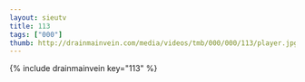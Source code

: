 ```yaml
--- 
layout: sieutv
title: 113
tags: ["000"]
thumb: http://drainmainvein.com/media/videos/tmb/000/000/113/player.jpg
---
```

{% include drainmainvein key="113" %} 
